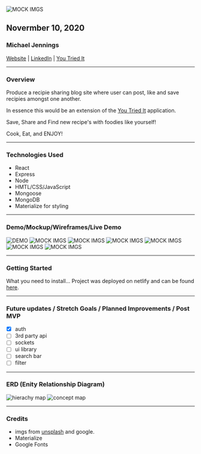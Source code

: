 ![MOCK IMGS](./img/Cover.png)

## Novermber 10, 2020

### Michael Jennings

[Website](https://miggymike.github.io/) | [LinkedIn](https://www.linkedin.com/in/mjennings6/) | [You Tried It](http://you-tried-it.surge.sh/index.html)

---

### Overview

Produce a recipie sharing blog site where user can post, like and save recipies amongst one another.

In essence this would be an extension of the [You Tried It](http://you-tried-it.surge.sh/index.html) application.

Save, Share and Find new recipe's with foodies like yourself!

Cook, Eat, and ENJOY!

---

### Technologies Used

- React
- Express
- Node
- HMTL/CSS/JavaScript
- Mongoose
- MongoDB
- Materialize for styling

---

### Demo/Mockup/Wireframes/Live Demo

![DEMO](./img/Home1.png)
![MOCK IMGS](./img/Profile.png)
![MOCK IMGS](./img/allRecipes.png)
![MOCK IMGS](./img/postRecipe.png)
![MOCK IMGS](./img/fullPage.png)
![MOCK IMGS](./img/mobileHome.png)
![MOCK IMGS](./img/editDelete.png)

---

### Getting Started

What you need to install...
Project was deployed on netlify and can be found [here](link).

---

### Future updates / Stretch Goals / Planned Improvements / Post MVP

- [x] auth
- [ ] 3rd party api
- [ ] sockets
- [ ] ui library
- [ ] search bar
- [ ] filter

---

### ERD (Enity Relationship Diagram)

![hierachy map](./img/ConceptMap.jpg)
![concept map](./img/di_SH_are_blog_ERD.jpg)

---

### Credits

- imgs from [unsplash](https://miggymike.github.io/) and google.
- Materialize
- Google Fonts
